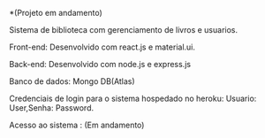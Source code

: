 *(Projeto em andamento)

Sistema de biblioteca com gerenciamento de livros e usuarios.

Front-end: Desenvolvido com react.js e material.ui.

Back-end: Desenvolvido com node.js e express.js

Banco de dados: Mongo DB(Atlas)

Credenciais de login para o sistema hospedado no heroku: Usuario: User,Senha: Password.

Acesso ao sistema : (Em andamento)

